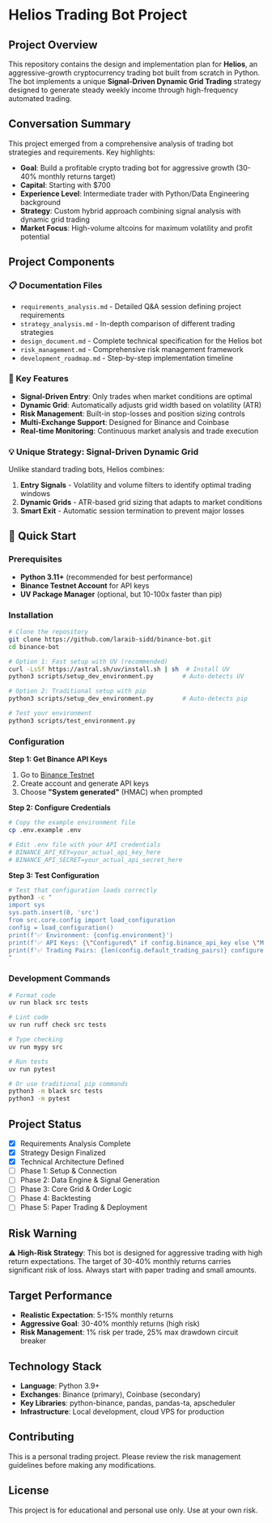 # Helios Trading Bot Project

## Project Overview

This repository contains the design and implementation plan for **Helios**, an aggressive-growth cryptocurrency trading bot built from scratch in Python. The bot implements a unique **Signal-Driven Dynamic Grid Trading** strategy designed to generate steady weekly income through high-frequency automated trading.

## Conversation Summary

This project emerged from a comprehensive analysis of trading bot strategies and requirements. Key highlights:

- **Goal**: Build a profitable crypto trading bot for aggressive growth (30-40% monthly returns target)
- **Capital**: Starting with $700
- **Experience Level**: Intermediate trader with Python/Data Engineering background
- **Strategy**: Custom hybrid approach combining signal analysis with dynamic grid trading
- **Market Focus**: High-volume altcoins for maximum volatility and profit potential

## Project Components

### 📋 Documentation Files
- `requirements_analysis.md` - Detailed Q&A session defining project requirements
- `strategy_analysis.md` - In-depth comparison of different trading strategies
- `design_document.md` - Complete technical specification for the Helios bot
- `risk_management.md` - Comprehensive risk management framework
- `development_roadmap.md` - Step-by-step implementation timeline

### 🚀 Key Features
- **Signal-Driven Entry**: Only trades when market conditions are optimal
- **Dynamic Grid**: Automatically adjusts grid width based on volatility (ATR)
- **Risk Management**: Built-in stop-losses and position sizing controls
- **Multi-Exchange Support**: Designed for Binance and Coinbase
- **Real-time Monitoring**: Continuous market analysis and trade execution

### 💡 Unique Strategy: Signal-Driven Dynamic Grid

Unlike standard trading bots, Helios combines:
1. **Entry Signals** - Volatility and volume filters to identify optimal trading windows
2. **Dynamic Grids** - ATR-based grid sizing that adapts to market conditions
3. **Smart Exit** - Automatic session termination to prevent major losses

## 🚀 Quick Start

### Prerequisites
- **Python 3.11+** (recommended for best performance)
- **Binance Testnet Account** for API keys
- **UV Package Manager** (optional, but 10-100x faster than pip)

### Installation

```bash
# Clone the repository
git clone https://github.com/laraib-sidd/binance-bot.git
cd binance-bot

# Option 1: Fast setup with UV (recommended)
curl -LsSf https://astral.sh/uv/install.sh | sh  # Install UV
python3 scripts/setup_dev_environment.py        # Auto-detects UV

# Option 2: Traditional setup with pip
python3 scripts/setup_dev_environment.py        # Auto-detects pip

# Test your environment
python3 scripts/test_environment.py
```

### Configuration

**Step 1: Get Binance API Keys**
1. Go to [Binance Testnet](https://testnet.binance.vision/)
2. Create account and generate API keys
3. Choose **"System generated"** (HMAC) when prompted

**Step 2: Configure Credentials**
```bash
# Copy the example environment file
cp .env.example .env

# Edit .env file with your API credentials
# BINANCE_API_KEY=your_actual_api_key_here
# BINANCE_API_SECRET=your_actual_api_secret_here
```

**Step 3: Test Configuration**
```bash
# Test that configuration loads correctly
python3 -c "
import sys
sys.path.insert(0, 'src')
from src.core.config import load_configuration
config = load_configuration()
print(f'✅ Environment: {config.environment}')
print(f'✅ API Keys: {\"Configured\" if config.binance_api_key else \"Missing\"}')
print(f'✅ Trading Pairs: {len(config.default_trading_pairs)} configured')
"
```

### Development Commands

```bash
# Format code
uv run black src tests

# Lint code
uv run ruff check src tests

# Type checking
uv run mypy src

# Run tests
uv run pytest

# Or use traditional pip commands
python3 -m black src tests
python3 -m pytest
```

## Project Status

- [x] Requirements Analysis Complete
- [x] Strategy Design Finalized
- [x] Technical Architecture Defined
- [ ] Phase 1: Setup & Connection
- [ ] Phase 2: Data Engine & Signal Generation
- [ ] Phase 3: Core Grid & Order Logic
- [ ] Phase 4: Backtesting
- [ ] Phase 5: Paper Trading & Deployment

## Risk Warning

⚠️ **High-Risk Strategy**: This bot is designed for aggressive trading with high return expectations. The target of 30-40% monthly returns carries significant risk of loss. Always start with paper trading and small amounts.

## Target Performance
- **Realistic Expectation**: 5-15% monthly returns
- **Aggressive Goal**: 30-40% monthly returns (high risk)
- **Risk Management**: 1% risk per trade, 25% max drawdown circuit breaker

## Technology Stack
- **Language**: Python 3.9+
- **Exchanges**: Binance (primary), Coinbase (secondary)
- **Key Libraries**: python-binance, pandas, pandas-ta, apscheduler
- **Infrastructure**: Local development, cloud VPS for production

## Contributing

This is a personal trading project. Please review the risk management guidelines before making any modifications.

## License

This project is for educational and personal use only. Use at your own risk.
